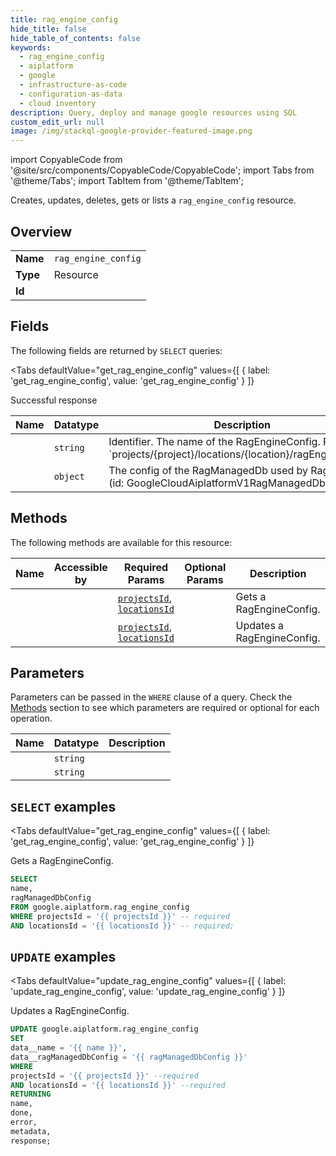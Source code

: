 ```yaml
--- 
title: rag_engine_config
hide_title: false
hide_table_of_contents: false
keywords:
  - rag_engine_config
  - aiplatform
  - google
  - infrastructure-as-code
  - configuration-as-data
  - cloud inventory
description: Query, deploy and manage google resources using SQL
custom_edit_url: null
image: /img/stackql-google-provider-featured-image.png
---
```


import CopyableCode from '@site/src/components/CopyableCode/CopyableCode';
import Tabs from '@theme/Tabs';
import TabItem from '@theme/TabItem';

Creates, updates, deletes, gets or lists a <code>rag_engine_config</code> resource.

## Overview
<table><tbody>
<tr><td><b>Name</b></td><td><code>rag_engine_config</code></td></tr>
<tr><td><b>Type</b></td><td>Resource</td></tr>
<tr><td><b>Id</b></td><td><CopyableCode code="google.aiplatform.rag_engine_config" /></td></tr>
</tbody></table>

## Fields

The following fields are returned by `SELECT` queries:

<Tabs
    defaultValue="get_rag_engine_config"
    values={[
        { label: 'get_rag_engine_config', value: 'get_rag_engine_config' }
    ]}
>
<TabItem value="get_rag_engine_config">

Successful response

<table>
<thead>
    <tr>
    <th>Name</th>
    <th>Datatype</th>
    <th>Description</th>
    </tr>
</thead>
<tbody>
<tr>
    <td><CopyableCode code="name" /></td>
    <td><code>string</code></td>
    <td>Identifier. The name of the RagEngineConfig. Format: `projects/&#123;project&#125;/locations/&#123;location&#125;/ragEngineConfig`</td>
</tr>
<tr>
    <td><CopyableCode code="ragManagedDbConfig" /></td>
    <td><code>object</code></td>
    <td>The config of the RagManagedDb used by RagEngine. (id: GoogleCloudAiplatformV1RagManagedDbConfig)</td>
</tr>
</tbody>
</table>
</TabItem>
</Tabs>

## Methods

The following methods are available for this resource:

<table>
<thead>
    <tr>
    <th>Name</th>
    <th>Accessible by</th>
    <th>Required Params</th>
    <th>Optional Params</th>
    <th>Description</th>
    </tr>
</thead>
<tbody>
<tr>
    <td><a href="#get_rag_engine_config"><CopyableCode code="get_rag_engine_config" /></a></td>
    <td><CopyableCode code="select" /></td>
    <td><a href="#parameter-projectsId"><code>projectsId</code></a>, <a href="#parameter-locationsId"><code>locationsId</code></a></td>
    <td></td>
    <td>Gets a RagEngineConfig.</td>
</tr>
<tr>
    <td><a href="#update_rag_engine_config"><CopyableCode code="update_rag_engine_config" /></a></td>
    <td><CopyableCode code="update" /></td>
    <td><a href="#parameter-projectsId"><code>projectsId</code></a>, <a href="#parameter-locationsId"><code>locationsId</code></a></td>
    <td></td>
    <td>Updates a RagEngineConfig.</td>
</tr>
</tbody>
</table>

## Parameters

Parameters can be passed in the `WHERE` clause of a query. Check the [Methods](#methods) section to see which parameters are required or optional for each operation.

<table>
<thead>
    <tr>
    <th>Name</th>
    <th>Datatype</th>
    <th>Description</th>
    </tr>
</thead>
<tbody>
<tr id="parameter-locationsId">
    <td><CopyableCode code="locationsId" /></td>
    <td><code>string</code></td>
    <td></td>
</tr>
<tr id="parameter-projectsId">
    <td><CopyableCode code="projectsId" /></td>
    <td><code>string</code></td>
    <td></td>
</tr>
</tbody>
</table>

## `SELECT` examples

<Tabs
    defaultValue="get_rag_engine_config"
    values={[
        { label: 'get_rag_engine_config', value: 'get_rag_engine_config' }
    ]}
>
<TabItem value="get_rag_engine_config">

Gets a RagEngineConfig.

```sql
SELECT
name,
ragManagedDbConfig
FROM google.aiplatform.rag_engine_config
WHERE projectsId = '{{ projectsId }}' -- required
AND locationsId = '{{ locationsId }}' -- required;
```
</TabItem>
</Tabs>


## `UPDATE` examples

<Tabs
    defaultValue="update_rag_engine_config"
    values={[
        { label: 'update_rag_engine_config', value: 'update_rag_engine_config' }
    ]}
>
<TabItem value="update_rag_engine_config">

Updates a RagEngineConfig.

```sql
UPDATE google.aiplatform.rag_engine_config
SET 
data__name = '{{ name }}',
data__ragManagedDbConfig = '{{ ragManagedDbConfig }}'
WHERE 
projectsId = '{{ projectsId }}' --required
AND locationsId = '{{ locationsId }}' --required
RETURNING
name,
done,
error,
metadata,
response;
```
</TabItem>
</Tabs>
